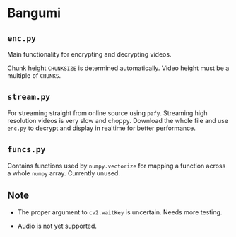 # Bangumi
 
## `enc.py`

Main functionality for encrypting and decrypting videos.

Chunk height `CHUNKSIZE` is determined automatically. Video height must be a multiple of `CHUNKS`.

## `stream.py`

For streaming straight from online source using `pafy`. Streaming high resolution videos is very slow and choppy. Download the whole file and use `enc.py` to decrypt and display in realtime for better performance.

## `funcs.py`

Contains functions used by `numpy.vectorize` for mapping a function across a whole `numpy` array. Currently unused.

## Note

- The proper argument to `cv2.waitKey` is uncertain. Needs more testing.

- Audio is not yet supported.
